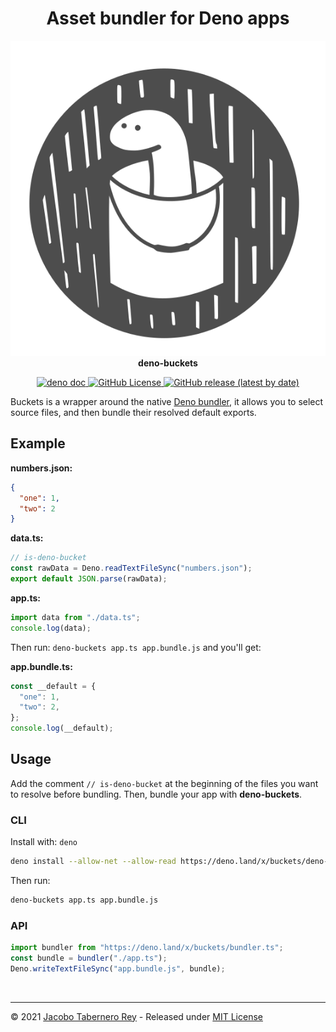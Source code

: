 <h1 align="center">Asset bundler for Deno apps</h1>

<p align="center">
  <img src="https://raw.githubusercontent.com/jacoborus/deno-buckets/main/example/deno-bucket-logo.svg" alt="deno-buckets logo"><br>
  <b>deno-buckets</b><br>
</p>
<p align="center">

<a href="https://doc.deno.land/https/raw.githubusercontent.com%2Fjacoborus%2Fdeno-buckets%2Fmain%2Fmod.ts">
  <img src="https://doc.deno.land/badge.svg" alt="deno doc">
</a>

<a href="https://github.com/jacoborus/deno-buckets/blob/main/LICENSE">
  <img alt="GitHub License" src="https://img.shields.io/github/license/jacoborus/deno-buckets">
</a>

<a href="https://github.com/jacoborus/deno-buckets/releases">
  <img alt="GitHub release (latest by date)" src="https://img.shields.io/github/v/release/jacoborus/deno-buckets">
</a>
</p>

Buckets is a wrapper around the native
[Deno bundler](https://deno.land/manual/tools/bundler), it allows you to select
source files, and then bundle their resolved default exports.

## Example

**numbers.json:**

```json
{
  "one": 1,
  "two": 2
}
```

**data.ts:**

```typescript
// is-deno-bucket
const rawData = Deno.readTextFileSync("numbers.json");
export default JSON.parse(rawData);
```

**app.ts:**

```typescript
import data from "./data.ts";
console.log(data);
```

Then run: `deno-buckets app.ts app.bundle.js` and you'll get:

**app.bundle.ts:**

```typescript
const __default = {
  "one": 1,
  "two": 2,
};
console.log(__default);
```

## Usage

Add the comment `// is-deno-bucket` at the beginning of the files you want to
resolve before bundling. Then, bundle your app with **deno-buckets**.

### CLI

Install with: `deno`

```sh
deno install --allow-net --allow-read https://deno.land/x/buckets/deno-buckets.ts
```

Then run:

```sh
deno-buckets app.ts app.bundle.js
```

### API

```typescript
import bundler from "https://deno.land/x/buckets/bundler.ts";
const bundle = bundler("./app.ts");
Deno.writeTextFileSync("app.bundle.js", bundle);
```

<br>

---

© 2021 [Jacobo Tabernero Rey](http://jacoborus.codes) - Released under
[MIT License](https://raw.github.com/jacoborus/deno-buckets/main/LICENSE)
